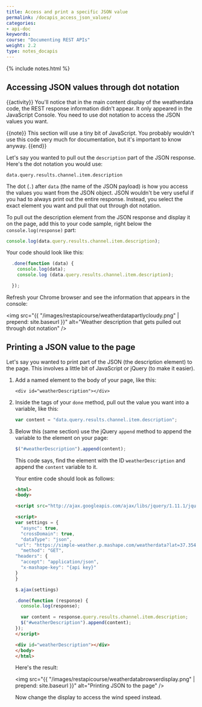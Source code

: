 ```yaml
---
title: Access and print a specific JSON value
permalink: /docapis_access_json_values/
categories:
- api-doc
keywords: 
course: "Documenting REST APIs"
weight: 2.2
type: notes_docapis
---
```

{% include notes.html %}

## Accessing JSON values through dot notation
{{activity}}
You'll notice that in the main content display of the weatherdata code, the REST response information didn't appear. It only appeared in the JavaScript Console. You need to use dot notation to access the JSON values you want.

{{note}} This section will use a tiny bit of JavaScript. You probably wouldn't use this code very much for documentation, but it's important to know anyway. {{end}}

Let's say you wanted to pull out the `description` part of the JSON response. Here's the dot notation you would use:

```
data.query.results.channel.item.description
```

The dot (`.`) after `data` (the name of the JSON payload) is how you access the values you want from the JSON object. JSON wouldn't be very useful if you had to always print out the entire response. Instead, you select the exact element you want and pull that out through dot notation.

To pull out the description element from the JSON response and display it on the page, add this to your code sample, right below the `console.log(response)` part:

```js
console.log(data.query.results.channel.item.description);
```

Your code should look like this:

```js
  .done(function (data) {
    console.log(data);
    console.log (data.query.results.channel.item.description);

  });
```

Refresh your Chrome browser and see the information that appears in the console:

<img src="{{ "/images/restapicourse/weatherdatapartlycloudy.png" | prepend: site.baseurl }}" alt="Weather description that gets pulled out through dot notation" />

## Printing a JSON value to the page

Let's say you wanted to print part of the JSON (the description element) to the page. This involves a little bit of JavaScript or jQuery (to make it easier).

1. Add a named element to the body of your page, like this:

    ```
    <div id="weatherDescription"></div>
    ```

2. Inside the tags of your `done` method, pull out the value you want into a variable, like this:

    ```js
    var content = "data.query.results.channel.item.description";
    ```

3. Below this (same section) use the jQuery `append` method to append the variable to the element on your page:

    ```js
    $("#weatherDescription").append(content);
    ```

    This code says, find the element with the ID `weatherDescription` and append the `content` variable to it.

    Your entire code should look as follows:

    ```html
    <html>
    <body>

    <script src="http://ajax.googleapis.com/ajax/libs/jquery/1.11.1/jquery.min.js"></script>

    <script>
    var settings = {
      "async": true,
      "crossDomain": true,
      "dataType": "json",
    "url": "https://simple-weather.p.mashape.com/weatherdata?lat=37.354108&lng=-121.955236",
      "method": "GET",
    "headers": {
      "accept": "application/json",
      "x-mashape-key": "{api key}"
    }
    }

    $.ajax(settings)

    .done(function (response) {
      console.log(response);

      var content = response.query.results.channel.item.description;
      $("#weatherDescription").append(content);
    });
    </script>

    <div id="weatherDescription"></div>
    </body>
    </html>
    ```

    Here's the result:

    <img src="{{ "/images/restapicourse/weatherdatabrowserdisplay.png" | prepend: site.baseurl }}" alt="Printing JSON to the page" />

    Now change the display to access the wind speed instead.


